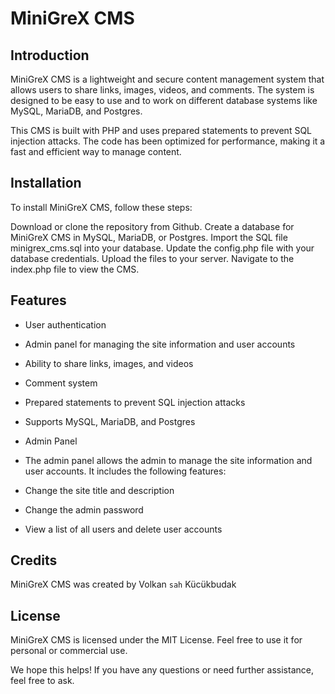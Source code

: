 # MiniGreX CMS
## Introduction
MiniGreX CMS is a lightweight and secure content management system that allows users to share links, images, videos, and comments. The system is designed to be easy to use and to work on different database systems like MySQL, MariaDB, and Postgres.

This CMS is built with PHP and uses prepared statements to prevent SQL injection attacks. The code has been optimized for performance, making it a fast and efficient way to manage content.

## Installation
To install MiniGreX CMS, follow these steps:

Download or clone the repository from Github.
Create a database for MiniGreX CMS in MySQL, MariaDB, or Postgres.
Import the SQL file minigrex_cms.sql into your database.
Update the config.php file with your database credentials.
Upload the files to your server.
Navigate to the index.php file to view the CMS.

## Features
- User authentication
- Admin panel for managing the site information and user accounts
- Ability to share links, images, and videos
- Comment system
- Prepared statements to prevent SQL injection attacks
- Supports MySQL, MariaDB, and Postgres
- Admin Panel
- The admin panel allows the admin to manage the site information and user accounts. It includes the following features:

- Change the site title and description
- Change the admin password
- View a list of all users and delete user accounts
## Credits
MiniGreX CMS was created by Volkan `sah` Kücükbudak

## License
MiniGreX CMS is licensed under the MIT License. Feel free to use it for personal or commercial use.

We hope this helps! If you have any questions or need further assistance, feel free to ask.
